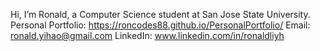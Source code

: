 Hi, I’m Ronald, a Computer Science student at San Jose State University.
Personal Portfolio: https://roncodes88.github.io/PersonalPortfolio/
Email: ronald.yihao@gmail.com
LinkedIn: www.linkedin.com/in/ronaldliyh


<!---
RonCodes88/RonCodes88 is a ✨ special ✨ repository because its `README.md` (this file) appears on your GitHub profile.
You can click the Preview link to take a look at your changes.
--->
